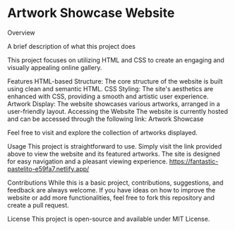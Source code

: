 
# Artwork Showcase Website 
Overview

A brief description of what this project does

This project focuses on utilizing HTML and CSS to create an engaging and visually appealing online gallery.

Features HTML-based Structure: The core structure of the website is built using clean and semantic HTML. CSS Styling: The site's aesthetics are enhanced with CSS, providing a smooth and artistic user experience. Artwork Display: The website showcases various artworks, arranged in a user-friendly layout. Accessing the Website The website is currently hosted and can be accessed through the following link: Artwork Showcase

Feel free to visit and explore the collection of artworks displayed.


Usage This project is straightforward to use. Simply visit the link provided above to view the website and its featured artworks. The site is designed for easy navigation and a pleasant viewing experience.
https://fantastic-pastelito-e59fa7.netlify.app/

Contributions While this is a basic project, contributions, suggestions, and feedback are always welcome. If you have ideas on how to improve the website or add more functionalities, feel free to fork this repository and create a pull request.

License This project is open-source and available under MIT License.
